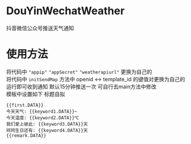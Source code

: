 # DouYinWechatWeather
抖音微信公众号推送天气通知
# 使用方法
将代码中 ```"appip"``` ```"appSecret"``` ```"weatherapiurl"``` 更换为自己的<br>
将代码中 ```initSendMap``` 方法中 openid <-> template_id 的键值对更换为自己的<br>
运行即可收到通知 默认15分钟推送一次 可自行去main方法中修改<br>
模板中设置如下 标题自拟<br>
```
{{first.DATA}}
今天天气: {{keyword1.DATA}}~
今天温度: {{keyword2.DATA}}℃
我们爱上彼此: {{keyword3.DATA}}天
珂珂生日还有: {{keyword4.DATA}}天
{{remark.DATA}} 
```
